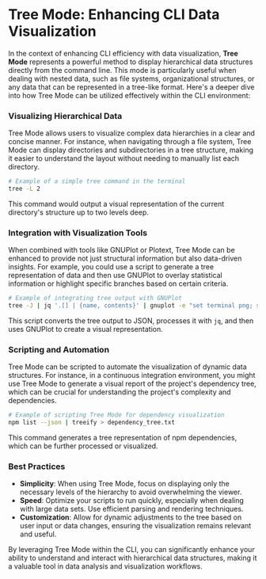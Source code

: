 # Tree Mode: Enhancing CLI Data Visualization

In the context of enhancing CLI efficiency with data visualization, **Tree Mode** represents a powerful method to display hierarchical data structures directly from the command line. This mode is particularly useful when dealing with nested data, such as file systems, organizational structures, or any data that can be represented in a tree-like format. Here's a deeper dive into how Tree Mode can be utilized effectively within the CLI environment:

### Visualizing Hierarchical Data

Tree Mode allows users to visualize complex data hierarchies in a clear and concise manner. For instance, when navigating through a file system, Tree Mode can display directories and subdirectories in a tree structure, making it easier to understand the layout without needing to manually list each directory.

```bash
# Example of a simple tree command in the terminal
tree -L 2
```

This command would output a visual representation of the current directory's structure up to two levels deep.

### Integration with Visualization Tools

When combined with tools like GNUPlot or Plotext, Tree Mode can be enhanced to provide not just structural information but also data-driven insights. For example, you could use a script to generate a tree representation of data and then use GNUPlot to overlay statistical information or highlight specific branches based on certain criteria.

```bash
# Example of integrating tree output with GNUPlot
tree -J | jq '.[] | {name, contents}' | gnuplot -e "set terminal png; set output 'tree_plot.png'; plot '-' using 1:2 with lines"
```

This script converts the tree output to JSON, processes it with `jq`, and then uses GNUPlot to create a visual representation.

### Scripting and Automation

Tree Mode can be scripted to automate the visualization of dynamic data structures. For instance, in a continuous integration environment, you might use Tree Mode to generate a visual report of the project's dependency tree, which can be crucial for understanding the project's complexity and dependencies.

```bash
# Example of scripting Tree Mode for dependency visualization
npm list --json | treeify > dependency_tree.txt
```

This command generates a tree representation of npm dependencies, which can be further processed or visualized.

### Best Practices

- **Simplicity**: When using Tree Mode, focus on displaying only the necessary levels of the hierarchy to avoid overwhelming the viewer.
- **Speed**: Optimize your scripts to run quickly, especially when dealing with large data sets. Use efficient parsing and rendering techniques.
- **Customization**: Allow for dynamic adjustments to the tree based on user input or data changes, ensuring the visualization remains relevant and useful.

By leveraging Tree Mode within the CLI, you can significantly enhance your ability to understand and interact with hierarchical data structures, making it a valuable tool in data analysis and visualization workflows.


